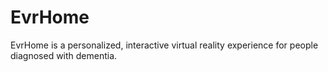 # EvrHome
EvrHome is a personalized, interactive virtual reality experience for people diagnosed with dementia. 
